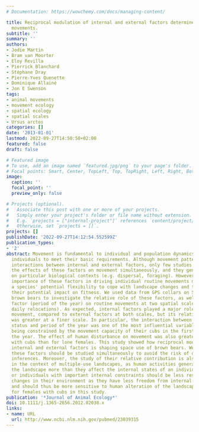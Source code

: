 ```yaml
---
# Documentation: https://wowchemy.com/docs/managing-content/

title: Reciprocal modulation of internal and external factors determines individual
  movements.
subtitle: ''
summary: ''
authors:
- Jodie Martin
- Bram van Moorter
- Eloy Revilla
- Pierrick Blanchard
- Stéphane Dray
- Pierre-Yves Quenette
- Dominique Allainé
- Jon E Swenson
tags:
- animal movements
- movement ecology
- spatial ecology
- spatial scales
- Ursus arctos
categories: []
date: '2013-01-01'
lastmod: 2022-09-27T14:50:50+02:00
featured: false
draft: false

# Featured image
# To use, add an image named `featured.jpg/png` to your page's folder.
# Focal points: Smart, Center, TopLeft, Top, TopRight, Left, Right, BottomLeft, Bottom, BottomRight.
image:
  caption: ''
  focal_point: ''
  preview_only: false

# Projects (optional).
#   Associate this post with one or more of your projects.
#   Simply enter your project's folder or file name without extension.
#   E.g. `projects = ["internal-project"]` references `content/project/deep-learning/index.md`.
#   Otherwise, set `projects = []`.
projects: []
publishDate: '2022-09-27T14:12:54.552599Z'
publication_types:
- '2'
abstract: Movement is fundamental to individual and population dynamics, as it allows
  individuals to meet their basic requirements. Although movement patterns reflect
  interactions between internal and external factors, only few studies have examined
  the effects of these factors on movement simultaneously, and they generally focused
  on particular biological contexts (e.g. dispersal, foraging). However, the relative
  importance of these factors in driving individual routine movements might reflect
  a species' potential flexibility to cope with landscape changes and therefore buffer
  their potential impact on fitness. We used data from GPS collars on Scandinavian
  brown bears to investigate the relative role of these factors, as well as an additional
  factor (period of the year) on routine movements at two spatial scales (hourly and
  daily relocations). As expected, internal factors played a major role in driving
  movement, compared to external factors at both scales, but its relative importance
  was greater at a finer scale. In particular, the interaction between reproductive
  status and period of the year was one of the most influential variables, females
  being constrained by the movement capacity of their cubs in the first periods of
  the year. The effect of human disturbance on movement was also greater for females
  with cubs than for lone females. This study showed how reciprocal modulation of
  internal and external factors is shaping space use of brown bears. We stress that
  these factors should be studied simultaneously to avoid the risk of obtaining context-dependent
  inferences. Moreover, the study of their relative contribution is also highly relevant
  in the context of multiple-use landscapes, as human activities generally affect
  the landscape more than they affect the internal states of an individual. Species
  or individuals with important internal constraints should be less responsive to
  changes in their environment as they have less freedom from internal constraints
  and should thus be more sensitive to human alteration of the landscape, as shown
  for females with cubs in this study.
publication: '*Journal of Animal Ecology*'
doi: 10.1111/j.1365-2656.2012.02038.x
links:
- name: URL
  url: http://www.ncbi.nlm.nih.gov/pubmed/23039315
---
```

